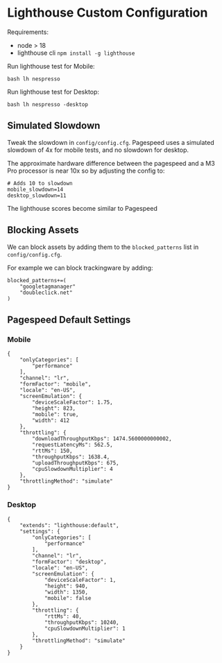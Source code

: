 # Lighthouse Custom Configuration

Requirements:

- node > 18
- lighthouse cli `npm install -g lighthouse`

Run lighthouse test for Mobile:

`bash lh nespresso`

Run lighthouse test for Desktop:

`bash lh nespresso -desktop`

## Simulated Slowdown

Tweak the slowdown in `config/config.cfg`.
Pagespeed uses a simulated slowdown of 4x for mobile tests, and no slowdown for desktop.

The approximate hardware difference between the pagespeed and a M3 Pro processor is near 10x so by adjusting the config to:

```
# Adds 10 to slowdown
mobile_slowdown=14
desktop_slowdown=11
```

The lighthouse scores become similar to Pagespeed

## Blocking Assets

We can block assets by adding them to the `blocked_patterns` list in `config/config.cfg`.

For example we can block trackingware by adding:

```
blocked_patterns+=(
    "googletagmanager"
    "doubleclick.net"
)
```

## Pagespeed Default Settings

### Mobile

```
{
    "onlyCategories": [
        "performance"
    ],
    "channel": "lr",
    "formFactor": "mobile",
    "locale": "en-US",
    "screenEmulation": {
        "deviceScaleFactor": 1.75,
        "height": 823,
        "mobile": true,
        "width": 412
    },
    "throttling": {
        "downloadThroughputKbps": 1474.5600000000002,
        "requestLatencyMs": 562.5,
        "rttMs": 150,
        "throughputKbps": 1638.4,
        "uploadThroughputKbps": 675,
        "cpuSlowdownMultiplier": 4
    },
    "throttlingMethod": "simulate"
}
```

### Desktop

```
{
    "extends": "lighthouse:default",
    "settings": {
        "onlyCategories": [
            "performance"
        ],
        "channel": "lr",
        "formFactor": "desktop",
        "locale": "en-US",
        "screenEmulation": {
            "deviceScaleFactor": 1,
            "height": 940,
            "width": 1350,
            "mobile": false
        },
        "throttling": {
            "rttMs": 40,
            "throughputKbps": 10240,
            "cpuSlowdownMultiplier": 1
        },
        "throttlingMethod": "simulate"
    }
}
```
